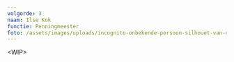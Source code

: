 ```yaml
---
volgorde: 3
naam: Ilse Kok
functie: Penningmeester
foto: /assets/images/uploads/incognito-onbekende-persoon-silhouet-van-de-mens-110196097.webp
---
```

<﻿WIP>